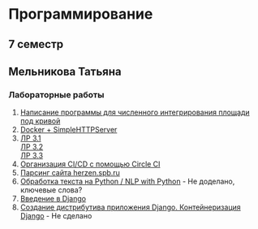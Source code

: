 # Программирование
## 7 семестр
## Мельникова Татьяна
### Лабораторные работы   
1. [Написание программы для численного интегрирования площади под кривой](https://replit.com/@taniamelnikova/sem7-task1#main.py)  
2. [Docker + SimpleHTTPServer](https://hub.docker.com/r/taniamelnikova/task_2)
3. [ЛР 3.1](https://replit.com/@taniamelnikova/sem-7-task31)  
   [ЛР 3.2](https://replit.com/@taniamelnikova/sem-7-task32)  
   [ЛР 3.3](https://colab.research.google.com/drive/1YqPHoQltyxD5_SEScraElu9R7uwahok-?usp=sharing)
4. [Организация CI/CD с помощью Circle CI](https://github.com/tannia6849/sem7_task_4)   
5. [Парсинг сайта herzen.spb.ru](https://replit.com/@taniamelnikova/sem7task5#main.py)
6. [Обработка текста на Python / NLP with Python](https://colab.research.google.com/drive/11kPiGV-0v5Svv7roEe4Rp0GoL1DaQiaC?usp=sharing) - Не доделано, ключевые слова?
7. [Введение в Django](https://github.com/tannia6849/django_project/tree/master)
8. [Создание дистрибутива приложения Django. Контейнеризация Django]() - Не сделано
